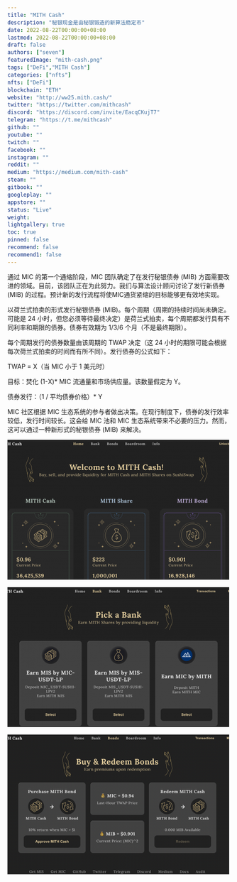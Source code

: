 ```yaml
---
title: "MITH Cash"
description: "秘银现金是由秘银锻造的新算法稳定币"
date: 2022-08-22T00:00:00+08:00
lastmod: 2022-08-22T00:00:00+08:00
draft: false
authors: ["seven"]
featuredImage: "mith-cash.png"
tags: ["DeFi","MITH Cash"]
categories: ["nfts"]
nfts: ["DeFi"]
blockchain: "ETH"
website: "http://ww25.mith.cash/"
twitter: "https://twitter.com/mithcash"
discord: "https://discord.com/invite/EacqCKujT7"
telegram: "https://t.me/mithcash"
github: ""
youtube: ""
twitch: ""
facebook: ""
instagram: ""
reddit: ""
medium: "https://medium.com/mith-cash"
steam: ""
gitbook: ""
googleplay: ""
appstore: ""
status: "Live"
weight: 
lightgallery: true
toc: true
pinned: false
recommend: false
recommend1: false
---
```

通过 MIC 的第一个通缩阶段，MIC 团队确定了在发行秘银债券 (MIB) 方面需要改进的领域。目前，该团队正在为此努力。我们与算法设计顾问讨论了发行新债券 (MIB) 的过程。预计新的发行流程将使MIC通货紧缩的目标能够更有效地实现。

以荷兰式拍卖的形式发行秘银债券 (MIB)。每个周期（周期的持续时间尚未确定。可能是 24 小时，但您必须等待最终决定）是荷兰式拍卖，每个周期都发行具有不同利率和期限的债券。债券有效期为 1/3/6 个月（不是最终期限）。

每个周期发行的债券数量由该周期的 TWAP 决定（这 24 小时的期限可能会根据每次荷兰式拍卖的时间而有所不同）。发行债券的公式如下：

TWAP = X（当 MIC 小于 1 美元时）

目标：焚化 (1-X)* MIC 流通量和市场供应量。该数量假定为 Y。

债券发行：（1 / 平均债券价格）* Y

MIC 社区根据 MIC 生态系统的参与者做出决策。在现行制度下，债券的发行效率较低，发行时间较长。这会给 MIC 池和 MIC 生态系统带来不必要的压力。然而，这可以通过一种新形式的秘银债券 (MIB) 来解决。

![1](1661132621943.jpg)

![2](1661132635736.jpg)

![3](1661132648642.jpg)